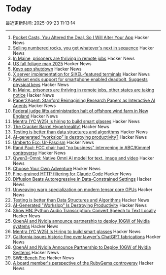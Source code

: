 # Today

最近更新时间: 2025-09-23 11:13:14

--- 
1. [Pocket Casts, You Altered the Deal, So I Will Alter Your App](https://blog.matthewbrunelle.com/podcasts-you-altered-the-deal-so-i-will-alter-your-app/) Hacker News
2. [Selling numbered rocks, you get whatever's next in sequence](https://weight.rocks) Hacker News
3. [In Maine, prisoners are thriving in remote jobs](https://www.mainepublic.org/2025-08-29/in-maine-prisoners-are-thriving-in-remote-jobs-and-other-states-are-taking-notice) Hacker News
4. [US fall foliage map 2025](https://www.explorefall.com/fall-foliage-map) Hacker News
5. [Kevo app shutdown](https://www.kwikset.com/support/answers/what-does-the-kevo-app-shutdown-mean-to-my-kevo-door-lock) Hacker News
6. [X server implementation for SIXEL-featured terminals](https://github.com/saitoha/xserver-SIXEL) Hacker News
7. [Kwikset ends support for smartphone enabled deadbolt. Suggests physical keys](https://www.kwikset.com/support/answers/what-does-the-kevo-app-shutdown-mean-to-my-kevo-door-lock) Hacker News
8. [In Maine, prisoners are thriving in remote jobs, other states are taking notice](https://www.mainepublic.org/2025-08-29/in-maine-prisoners-are-thriving-in-remote-jobs-and-other-states-are-taking-notice) Hacker News
9. [Paper2Agent: Stanford Reimagining Research Papers as Interactive AI Agents](https://arxiv.org/abs/2509.06917) Hacker News
10. [Federal judge lifts administration halt of offshore wind farm in New England](https://apnews.com/article/trump-renewable-energy-offshore-wind-revolution-wind-f1cbe85a829e3d5e5496f834bcb617d1) Hacker News
11. [Mentra (YC W25) is hiring to build smart glasses](https://news.ycombinator.com/item?id=45336282) Hacker News
12. [The Cracker Barrel Hype(rreality)](https://www.unpopularfront.news/p/the-cracker-barrel-hyperreality) Hacker News
13. [Testing is better than data structures and algorithms](https://nedbatchelder.com/blog/202509/testing_is_better_than_dsa.html) Hacker News
14. [AI-generated “workslop” is destroying productivity?](https://hbr.org/2025/09/ai-generated-workslop-is-destroying-productivity) Hacker News
15. [Umberto Eco: Ur-Fascism](https://bobmschwartz.com/2017/12/28/umberto-eco-ur-fascism/) Hacker News
16. [Rand Paul: FCC chair had "no business" intervening in ABC/Kimmel controversy](https://arstechnica.com/tech-policy/2025/09/rand-paul-fcc-chair-had-no-business-intervening-in-abc-kimmel-controversy/) Hacker News
17. [Qwen3-Omni: Native Omni AI model for text, image and video](https://github.com/QwenLM/Qwen3-Omni) Hacker News
18. [Choose Your Own Adventure](https://www.filfre.net/2025/09/choose-your-own-adventure/) Hacker News
19. [Fine-grained HTTP filtering for Claude Code](https://ammar.io/blog/httpjail) Hacker News
20. [Diffusion Beats Autoregressive in Data-Constrained Settings](https://blog.ml.cmu.edu/2025/09/22/diffusion-beats-autoregressive-in-data-constrained-settings/) Hacker News
21. [Unweaving warp specialization on modern tensor core GPUs](https://rohany.github.io/blog/warp-specialization/) Hacker News
22. [Testing is better than Data Structures and Algorithms](https://nedbatchelder.com/blog/202509/testing_is_better_than_dsa.html) Hacker News
23. [AI-Generated "Workslop" Is Destroying Productivity](https://hbr.org/2025/09/ai-generated-workslop-is-destroying-productivity) Hacker News
24. [Show HN: Python Audio Transcription: Convert Speech to Text Locally](https://www.pavlinbg.com/posts/python-speech-to-text-guide) Hacker News
25. [OpenAI and Nvidia announce partnership to deploy 10GW of Nvidia systems](https://openai.com/index/openai-nvidia-systems-partnership/) Hacker News
26. [Mentra (YC W25) Is Hiring to build smart glasses](https://news.ycombinator.com/item?id=45336282) Hacker News
27. [California issues historic fine over lawyer's ChatGPT fabrications](https://calmatters.org/economy/technology/2025/09/chatgpt-lawyer-fine-ai-regulation/) Hacker News
28. [OpenAI and Nvidia Announce Partnership to Deploy 10GW of Nvidia Systems](https://openai.com/index/openai-nvidia-systems-partnership/) Hacker News
29. [SWE-Bench Pro](https://github.com/scaleapi/SWE-bench_Pro-os) Hacker News
30. [A board member's perspective of the RubyGems controversy](https://apiguy.substack.com/p/a-board-members-perspective-of-the) Hacker News
